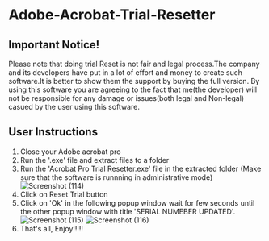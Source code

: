 # Adobe-Acrobat-Trial-Resetter

Important Notice!
--------------------------------------------------
Please note that doing trial Reset is not fair and legal process.The company and its developers have 
put in a lot of effort and money to create such software.It is better to show them the support by buying the full version.
By using this software you are agreeing to the fact that me(the developer) will not be responsible for any damage or issues(both legal and Non-legal) casued by the user using this software.

User Instructions
--------------------------------------------------
1. Close your Adobe acrobat pro
2. Run the '.exe' file and extract files to a folder
3. Run the 'Acrobat Pro Trial Resetter.exe' file in the extracted folder (Make sure that the software is runnning in administrative mode)
![Screenshot (114)](https://user-images.githubusercontent.com/56044352/106393416-01aee380-641d-11eb-909b-d136c744c507.png)
4. Click on Reset Trial button
5. Click on 'Ok' in the following popup window wait for few seconds until the other popup window with title 'SERIAL NUMEBER UPDATED'.
![Screenshot (115)](https://user-images.githubusercontent.com/56044352/106393433-18553a80-641d-11eb-9913-722514ee67e1.png)
![Screenshot (116)](https://user-images.githubusercontent.com/56044352/106393443-24d99300-641d-11eb-82c7-b18197b3f3fb.png)
6. That's all, Enjoy!!!!!
